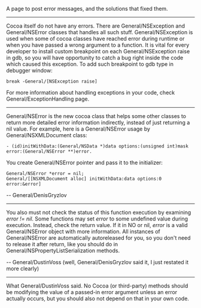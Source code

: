 A page to post error messages, and the solutions that fixed them.

---- 

Cocoa itself do not have any errors. There are General/NSException and General/NSError classes that handles all such stuff. 
General/NSException is used when some of cocoa classes have reached error during runtime or when you have passed a wrong argument to a function.
It is vital for every developer to install custom breakpoint on each General/NSException raise in gdb, so you will have opportunity to catch a bug right inside the code which caused this exception. To add such breakpoint to gdb type in debugger window:

    break -General/[NSException raise]

For more information about handling exceptions in your code, check General/ExceptionHandling page.

----

General/NSError is the new cocoa class that helps some other classes to return more detailed error information indirectly, instead of just returning a nil value. For example, here is a General/NSError usage by General/NSXMLDocument class:

    - (id)initWithData:(General/NSData *)data options:(unsigned int)mask error:(General/NSError **)error.

You create General/NSError pointer and pass it to the initializer: 

    General/NSError *error = nil;
    General/[[NSXMLDocument alloc] initWithData:data options:0 error:&error]

-- General/DenisGryzlov

----

You also must not check the status of this function execution by examining *error != nil*. Some functions may set *error* to some undefined value during execution. Instead, check the return value. If it in NO or nil, *error* is a valid General/NSError object with more information. All instances of General/NSError are automatically autoreleased for you, so you don't need to release it after return, like you should do in General/NSPropertyListSerialization methods.

-- General/DustinVoss (well, General/DenisGryzlov said it, I just restated it more clearly)

----

What General/DustinVoss said.  No Cocoa (or third-party) methods should be modifying the value of a passed-in error argument unless an error actually occurs, but you should also not depend on that in your own code.